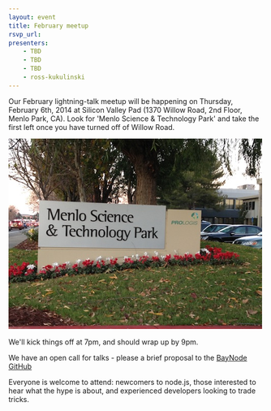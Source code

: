 ```yaml
---
layout: event
title: February meetup
rsvp_url: 
presenters:
    - TBD
    - TBD
    - TBD
    - ross-kukulinski
---
```


Our February lightning-talk meetup will be happening on Thursday, February 6th, 2014 at Silicon Valley Pad (1370 Willow Road, 2nd Floor, Menlo Park, CA).  Look for 'Menlo Science & Technology Park' and take the first left once you have turned off of Willow Road.

![Menlo Science and Technology Park](/assets/menloscience.JPG)

We'll kick things off at 7pm, and should wrap up by 9pm.

We have an open call for talks - please a brief proposal to the [BayNode GitHub](https://github.com/BayNode/BayNode)


Everyone is welcome to attend: newcomers to node.js, those interested to hear what the hype is about, and experienced developers looking to trade tricks.